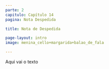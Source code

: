 ```yaml
---
parte: 2
capitulo: Capítulo 14
pagina: Nota Despedida

title: Nota de Despedida

page-layout: intro
image: menina_cello+margarida+balao_de_fala

---
```


Aqui vai o texto
